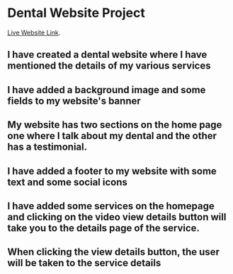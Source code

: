 # Dental Website Project 

[Live Website Link](https://assinment-lawyer-website.web.app/).

## I have created a dental website where I have mentioned the details of my various services

## I have added a background image and some fields to my website's banner

## My website has two sections on the home page one where I talk about my dental and the other has a testimonial.

## I have added a footer to my website with some text and some social icons

## I have added some services on the homepage and clicking on the video view details button will take you to the details page of the service.

## When clicking the view details button, the user will be taken to the service details


